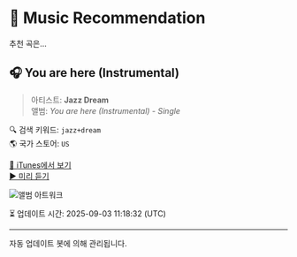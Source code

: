 
# 🎵 Music Recommendation

추천 곡은...

## 🎧 You are here (Instrumental)  
> 아티스트: **Jazz Dream**  
> 앨범: _You are here (Instrumental) - Single_  

🔍 검색 키워드: `jazz+dream`  
🌎 국가 스토어: `US`

[🔗 iTunes에서 보기](https://music.apple.com/us/album/you-are-here-instrumental/1799576467?i=1799576468&uo=4)  
[▶️ 미리 듣기](https://audio-ssl.itunes.apple.com/itunes-assets/AudioPreview211/v4/66/8f/e9/668fe9a6-0ccf-a541-f7be-2f5b07e7c61c/mzaf_6574299170719394562.plus.aac.p.m4a)

![앨범 아트워크](https://is1-ssl.mzstatic.com/image/thumb/Music221/v4/b4/4d/f2/b44df291-d2cc-7568-3291-231f5af685c7/artwork.jpg/100x100bb.jpg)

⏳ 업데이트 시간: 2025-09-03 11:18:32 (UTC)

---
자동 업데이트 봇에 의해 관리됩니다.

